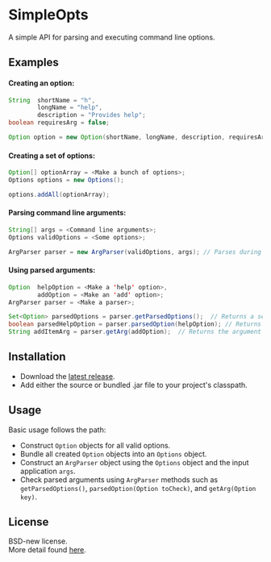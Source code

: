 # SimpleOpts
A simple API for parsing and executing command line options.

## Examples
#### Creating an option:
```java
String  shortName = "h",
        longName = "help",
        description = "Provides help";
boolean requiresArg = false;

Option option = new Option(shortName, longName, description, requiresArg);
```
#### Creating a set of options:
```java
Option[] optionArray = <Make a bunch of options>;
Options options = new Options();

options.addAll(optionArray);
```
#### Parsing command line arguments:
```java
String[] args = <Command line arguments>;
Options validOptions = <Some options>;

ArgParser parser = new ArgParser(validOptions, args); // Parses during construction
```
#### Using parsed arguments:
```java
Option  helpOption = <Make a 'help' option>,
        addOption = <Make an 'add' option>;
ArgParser parser = <Make a parser>;

Set<Option> parsedOptions = parser.getParsedOptions();  // Returns a set of all parsed options
boolean parsedHelpOption = parser.parsedOption(helpOption); // Returns true if the specified option was parsed
String addItemArg = parser.getArg(addOption);  // Returns the argument of an option
```
## Installation
* Download the [latest release](https://github.com/kkorolyov/SimpleOpts/releases/latest).
* Add either the source or bundled .jar file to your project's classpath.

## Usage
Basic usage follows the path:
* Construct `Option` objects for all valid options.
* Bundle all created `Option` objects into an `Options` object.
* Construct an `ArgParser` object using the `Options` object and the input application `args`.
* Check parsed arguments using `ArgParser` methods such as `getParsedOptions()`, `parsedOption(Option toCheck)`, and `getArg(Option key)`.

## License
BSD-new license.  
More detail found [here](LICENSE).
